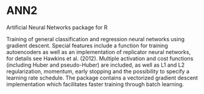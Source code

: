 # ANN2
Artificial Neural Networks package for R 


Training of general classification and regression neural networks using gradient descent. Special features include a function for training autoencoders as well as an implementation of replicator neural networks, for details see Hawkins et al. (2012). Multiple activation and cost functions (including Huber and pseudo-Huber) are included, as well as L1 and L2 regularization, momentum, early stopping and the possibility to specify a learning rate schedule. The package contains a vectorized gradient descent implementation which facilitates faster training through batch learning.
